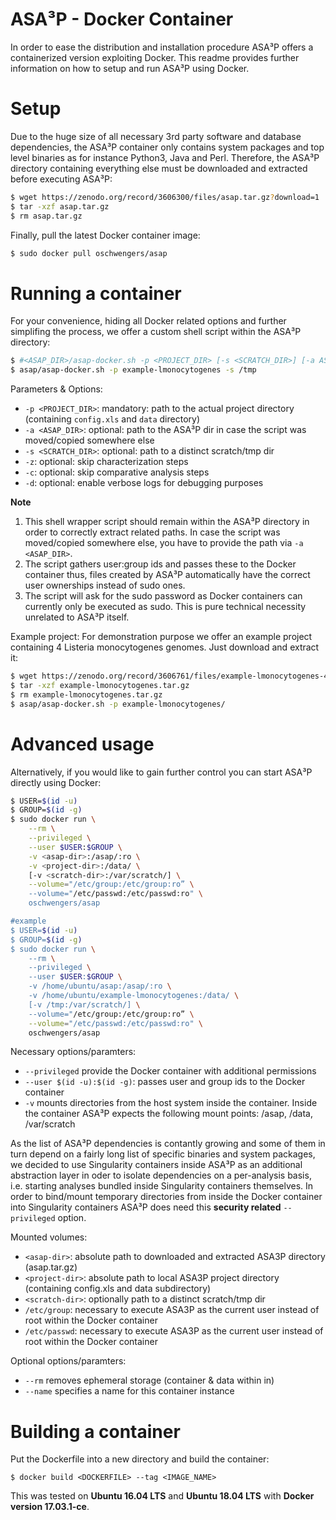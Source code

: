 # ASA³P - Docker Container
In order to ease the distribution and installation procedure ASA³P offers a
containerized version exploiting Docker. This readme provides further information
on how to setup and run ASA³P using Docker.


# Setup
Due to the huge size of all necessary 3rd party software and database dependencies,
the ASA³P container only contains system packages and top level binaries as for
instance Python3, Java and Perl.
Therefore, the ASA³P directory containing everything else must be downloaded
and extracted before executing ASA³P:
```bash
$ wget https://zenodo.org/record/3606300/files/asap.tar.gz?download=1
$ tar -xzf asap.tar.gz
$ rm asap.tar.gz
```

Finally, pull the latest Docker container image:
```bash
$ sudo docker pull oschwengers/asap
```

# Running a container
For your convenience, hiding all Docker related options and further simplifing
the process, we offer a custom shell script within the ASA³P directory:
```bash
$ #<ASAP_DIR>/asap-docker.sh -p <PROJECT_DIR> [-s <SCRATCH_DIR>] [-a ASAP_DIR] [-z] [-c] [-d]
$ asap/asap-docker.sh -p example-lmonocytogenes -s /tmp
```

Parameters & Options:
* `-p <PROJECT_DIR>`: mandatory: path to the actual project directory (containing `config.xls` and `data` directory)
* `-a <ASAP_DIR>`: optional: path to the ASA³P dir in case the script was moved/copied somewhere else
* `-s <SCRATCH_DIR>`: optional: path to a distinct scratch/tmp dir
* `-z`: optional: skip characterization steps
* `-c`: optional: skip comparative analysis steps
* `-d`: optional: enable verbose logs for debugging purposes


**Note**
1. This shell wrapper script should remain within the ASA³P directory in order to
correctly extract related paths. In case the script was moved/copied somewhere else,
you have to provide the path via `-a <ASAP_DIR>`.
2. The script gathers user:group ids and passes these to the Docker container thus,
files created by ASA³P automatically have the correct user ownerships instead of sudo ones.
3. The script will ask for the sudo password as Docker containers can currently only
be executed as sudo. This is pure technical necessity unrelated to ASA³P itself.

Example project:
For demonstration purpose we offer an example project containing 4 Listeria monocytogenes genomes.
Just download and extract it:
```bash
$ wget https://zenodo.org/record/3606761/files/example-lmonocytogenes-4.tar.gz?download=1
$ tar -xzf example-lmonocytogenes.tar.gz
$ rm example-lmonocytogenes.tar.gz
$ asap/asap-docker.sh -p example-lmonocytogenes/
```

# Advanced usage
Alternatively, if you would like to gain further control you can start ASA³P directly using Docker:
```bash
$ USER=$(id -u)
$ GROUP=$(id -g)
$ sudo docker run \
    --rm \
    --privileged \
    --user $USER:$GROUP \
    -v <asap-dir>:/asap/:ro \
    -v <project-dir>:/data/ \
    [-v <scratch-dir>:/var/scratch/] \
    --volume="/etc/group:/etc/group:ro” \
    --volume="/etc/passwd:/etc/passwd:ro" \
    oschwengers/asap

#example
$ USER=$(id -u)
$ GROUP=$(id -g)
$ sudo docker run \
    --rm \
    --privileged \
    --user $USER:$GROUP \
    -v /home/ubuntu/asap:/asap/:ro \
    -v /home/ubuntu/example-lmonocytogenes:/data/ \
    [-v /tmp:/var/scratch/] \
    --volume="/etc/group:/etc/group:ro” \
    --volume="/etc/passwd:/etc/passwd:ro" \
    oschwengers/asap
```

Necessary options/paramters:
* `--privileged` provide the Docker container with additional permissions
* `--user $(id -u):$(id -g)`: passes user and group ids to the Docker container
* `-v` mounts directories from the host system inside the container. Inside the
container ASA³P expects the following mount points: /asap, /data, /var/scratch

As the list of ASA³P dependencies is contantly growing and some of them in turn
depend on a fairly long list of specific binaries and system packages, we decided
to use Singularity containers inside ASA³P as an additional abstraction layer
in oder to isolate dependencies on a per-analysis basis, i.e. starting analyses
bundled inside Singularity containers themselves. In order to bind/mount temporary
directories from inside the Docker container into Singularity containers ASA³P does
need this **security related** `--privileged` option.

Mounted volumes:
* `<asap-dir>`: absolute path to downloaded and extracted ASA3P directory (asap.tar.gz)
* `<project-dir>`: absolute path to local ASA3P project directory (containing config.xls and data subdirectory)
* `<scratch-dir>`: optionally path to a distinct scratch/tmp dir
* `/etc/group`: necessary to execute ASA3P as the current user instead of root within the Docker container
* `/etc/passwd`: necessary to execute ASA3P as the current user instead of root within the Docker container

Optional options/paramters:
* `--rm` removes ephemeral storage (container & data within in)
* `--name` specifies a name for this container instance

# Building a container
Put the Dockerfile into a new directory and build the container:
```
$ docker build <DOCKERFILE> --tag <IMAGE_NAME>
```
This was tested on **Ubuntu 16.04 LTS** and **Ubuntu 18.04 LTS** with **Docker version 17.03.1-ce**.
